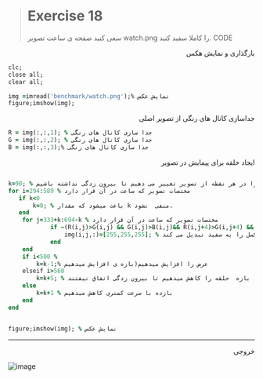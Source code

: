 > # Exercise 18
> سعی کنید صفحه ی ساعت تصویر watch.png را کاملا سفید کنید.
>CODE
>

 <div dir="rtl">
بارگذاری و نمایش هکس
 </div>

```ruby
clc;
close all;
clear all;

img =imread('benchmark/watch.png');% نمایش عکس
figure;imshow(img);
```

<div dir="rtl">
جداسازی کانال های رنگی از تصویر اصلی
 </div>
 
```ruby
R = img(:,:,1); % جدا سازی کانال های رنگی
G = img(:,:,2); % جدا سازی کانال های رنگی
B = img(:,:,3);% جدا سازی کانال های رنگی
```

<div dir="rtl">
 ایجاد حلقه برای پیمایش در تصویر
 </div>

```ruby

k=90; % با استقاده از یک مغتبر ابعاد حلقه را در هر نقطه از تصویر تغییر می دهیم تا بیرون زدگی نداشته باشیم
for i=294:589 % مختصات تصویر که ساعت در آن قرار دارد
   if k<0
       k=0; % باعث میشود که مقدار k منفی  نشود.
   end
    for j=333+k:694-k % مختصات تصویر که ساعت در آن قرار دارد
            if ~(R(i,j)>G(i,j) && G(i,j)>B(i,j)&& R(i,j+4)>G(i,j+4) && G(i,j+4)>B(i,j+4)) % شرایط رنگی برای جداسازی رنگ قهویی از بقیه رنگ ها
                img(i,j,:)=[255,255,255]; % رنگ پیکسل را به سفید تبدیل می کند.
            end
    end
    if i<500 % 
        k=k-1;% عرض را افزایش میدهیم(بازه ی افزایش میدهیم
    elseif i>560
        k=k+5; % بازه  حلقه را کاهش میدهیم تا بیرون زدگی اتفاق نیفتند
    else
        k=k+1 % بازده با سرعت کمنری کاهش میدهیم
    end
end


figure;imshow(img); % نمایش عکس
```
****
<div dir="rtl">
 خروجی
 </div>
 
![image](https://user-images.githubusercontent.com/48456571/113309814-c5183f00-931c-11eb-9355-a40ba74fc33b.png)


